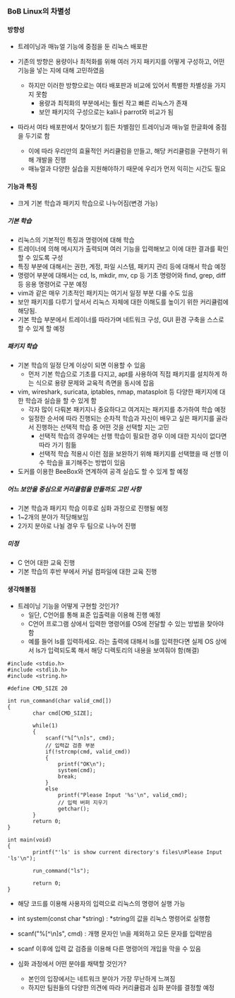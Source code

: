 ### BoB Linux의 차별성
#### 방향성
- 트레이닝과 매뉴얼 기능에 중점을 둔 리눅스 배포판

- 기존의 방향은 용량이나 최적화를 위해 여러 가지 패키지를 어떻게 구성하고, 어떤 기능을 넣는 지에 대해 고민하였음
  - 하지만 이러한 방향으로는 여타 배포판과 비교에 있어서 특별한 차별성을 가지지 못함
    - 용량과 최적화의 부분에서는 훨씬 작고 빠른 리눅스가 존재
    - 보안 패키지의 구성으로는 kali나 parrot와 비교가 됨
    
- 따라서 여타 배포판에서 찾아보기 힘든 차별점인 트레이닝과 매뉴얼 한글화에 중점을 두기로 함
  - 이에 따라 우리만의 효율적인 커리큘럼을 만들고, 해당 커리큘럼을 구현하기 위해 개발을 진행
  - 매뉴얼과 다양한 실습을 지원해야하기 때문에 우리가 먼저 익히는 시간도 필요

#### 기능과 특징
- 크게 기본 학습과 패키지 학습으로 나누어짐(변경 가능)

##### 기본 학습
- 리눅스의 기본적인 특징과 명령어에 대해 학습
- 트레이너에 의해 메시지가 출력되며 여러 기능을 입력해보고 이에 대한 결과를 확인할 수 있도록 구성
- 특징 부분에 대해서는 권한, 계정, 파일 시스템, 패키지 관리 등에 대해서 학습 예정
- 명령어 부분에 대해서는 cd, ls, mkdir, mv, cp 등 기초 명령어와 find, grep, diff 등 응용 명령어로 구분 예정
- vim과 같은 매우 기초적인 패키지는 여기서 일정 부분 다룰 수도 있음
- 보안 패키지를 다루기 앞서서 리눅스 자체에 대한 이해도를 높이기 위한 커리큘럼에 해당됨. 
- 기본 학습 부분에서 트레이너를 따라가며 네트워크 구성, GUI 환경 구축을 스스로 할 수 있게 할 예정

##### 패키지 학습
- 기본 학습의 일정 단계 이상이 되면 이용할 수 있음
  - 먼저 기본 학습으로 기초를 다지고, apt를 사용하여 직접 패키지를 설치하게 하는 식으로 용량 문제와 교육적 측면을 동시에 잡음
- vim, wireshark, suricata, iptables, nmap, matasploit 등 다양한 패키지에 대한 학습과 실습을 할 수 있게 함
  - 각자 많이 다뤄본 패키지나 중요하다고 여겨지는 패키지를 추가하여 학습 예정
  - 일정한 순서에 따라 진행되는 순차적 학습과 자신이 배우고 싶은 패키지를 골라서 진행하는 선택적 학습 중 어떤 것을 선택할 지는 고민
    - 선택적 학습의 경우에는 선행 학습이 필요한 경우 이에 대한 지식이 없다면 따라 가기 힘듦
    - 선택적 학습 적용시 이런 점을 보완하기 위해 패키지를 선택했을 때 선행 이수 학습을 표기해주는 방법이 있음
- 도커를 이용한 BeeBox와 연계하여 공격 실습도 할 수 있게 할 예정
  
##### 어느 보안을 중심으로 커리큘럼을 만들까도 고민 사항
- 기본 학습과 패키지 학습 이후로 심화 과정으로 진행될 예정
- 1~2개의 분야가 적당해보임
- 2가지 분야로 나뉠 경우 두 팀으로 나누어 진행

##### 미정
- C 언어 대한 교육 진행
- 기본 학습의 후반 부에서 커널 컴파일에 대한 교육 진행

#### 생각해볼점
- 트레이닝 기능을 어떻게 구현할 것인가?
  - 일단, C언어를 통해 표준 입출력을 이용해 진행 예정
  - C언어 프로그램 상에서 입력한 명령어를 OS에 전달할 수 있는 방법을 찾아야 함
  - 예를 들어 ls를 입력하세요. 라는 출력에 대해서 ls를 입력한다면 실제 OS 상에서 ls가 입력되도록 해서 해당 디렉토리의 내용을 보여줘야 함(해결)
```
#include <stdio.h>
#include <stdlib.h>
#include <string.h>

#define CMD_SIZE 20

int run_command(char valid_cmd[])
{
        char cmd[CMD_SIZE];
        
        while(1)
        {
            scanf("%[^\n]s", cmd);
            // 입력값 검증 부분
            if(!strcmp(cmd, valid_cmd)) 
            {
                printf("OK\n"); 
                system(cmd);
                break;
            }
            else 
                printf("Please Input '%s'\n", valid_cmd); 
                // 입력 버퍼 지우기
                getchar(); 
        }
        return 0;
}

int main(void)
{
        printf("'ls' is show current directory's files\nPlease Input 'ls'\n"); 

        run_command("ls");

        return 0;
}
```
- 해당 코드를 이용해 사용자의 입력으로 리눅스의 명령어 실행 가능
- int system(const char &#42;string) : &#42;string의 값을 리눅스 명령어로 실행함
- scanf("%[^\n]s", cmd) : 개행 문자인 \n을 제외하고 모든 문자를 입력받음
- scanf 이후에 입력 값 검증을 이용해 다른 명령어의 개입을 막을 수 있음



- 심화 과정에서 어떤 분야를 채택할 것인가?
  - 본인의 입장에서는 네트워크 분야가 가장 무난하게 느껴짐
  - 하지만 팀원들의 다양한 의견에 따라 커리큘럼과 심화 분야를 결정할 예정
